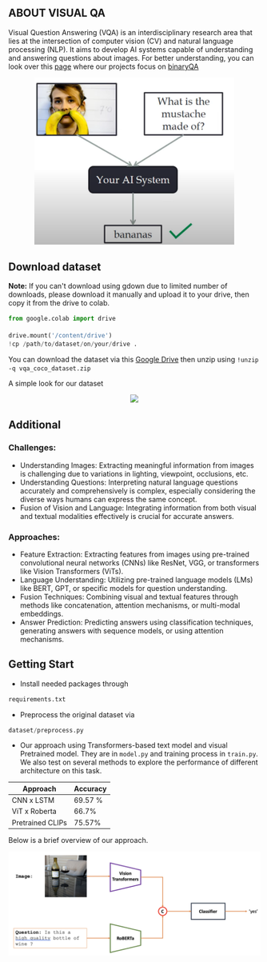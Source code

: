 ## ABOUT VISUAL QA
Visual Question Answering (VQA) is an interdisciplinary research area that lies at the intersection of computer vision (CV) and natural language processing (NLP). It aims to develop AI systems capable of understanding and answering questions about images. For better understanding, you can look over this [page](https://visualqa.org/) where our projects focus on [binaryQA](https://arxiv.org/pdf/1511.05099.pdf)
<p align="center">
 <img src="fig/overview.png" width="400">
</p>

## Download dataset
**Note:** If you can't download using gdown due to limited number of downloads, please download it manually and upload it to your drive, then copy it from the drive to colab.
```python
from google.colab import drive

drive.mount('/content/drive')
!cp /path/to/dataset/on/your/drive .
```

You can download the dataset via this [Google Drive](https://drive.google.com/file/d/1kc6XNqHZJg27KeBuoAoYj70_1rT92191/view?usp=sharing) then unzip using `!unzip -q vqa_coco_dataset.zip`

A simple look for our dataset

<p align="center">
 <img src="Visual-Question-Answering/fig/dataset.png" width="800">
</p>


## Additional
### Challenges:
- Understanding Images: Extracting meaningful information from images is challenging due to variations in lighting, viewpoint, occlusions, etc.
- Understanding Questions: Interpreting natural language questions accurately and comprehensively is complex, especially considering the diverse ways humans can express the same concept.
- Fusion of Vision and Language: Integrating information from both visual and textual modalities effectively is crucial for accurate answers.
### Approaches:
- Feature Extraction: Extracting features from images using pre-trained convolutional neural networks (CNNs) like ResNet, VGG, or transformers like Vision Transformers (ViTs).
- Language Understanding: Utilizing pre-trained language models (LMs) like BERT, GPT, or specific models for question understanding.
- Fusion Techniques: Combining visual and textual features through methods like concatenation, attention mechanisms, or multi-modal embeddings.
- Answer Prediction: Predicting answers using classification techniques, generating answers with sequence models, or using attention mechanisms.

## Getting Start
- Install needed packages through 
``` python
requirements.txt 
```
- Preprocess the original dataset via 
``` python
dataset/preprocess.py 
```
- Our approach using Transformers-based text model and visual Pretrained model. They are in `model.py` and training process in `train.py`. We also test on several methods to explore the performance of different architecture on this task.
  
| Approach       | Accuracy   |
|--------------|------------|
| CNN x LSTM     | 69.57 %        |
| ViT x Roberta      | 66.7%        |
| Pretrained CLIPs      | 75.57%        |

Below is a brief overview of our approach.
<p align="center">
 <img src="fig/arch.png" width="800" >
</p>

